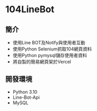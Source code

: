 # 104LineBot

## 簡介
  + 使用Line BOT及Notify與使用者互動
  + 使用Python Selenium抓取104網頁資料
  + 使用Python pymysql儲存使用者資料
  + 將自製的簡易網頁架於Vercel

## 開發環境
  + Python 3.10
  + Line-Bot-Api
  + MySQL
